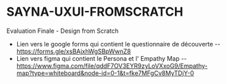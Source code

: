 # SAYNA-UXUI-FROMSCRATCH
Evaluation Finale - Design from Scratch

- Lien vers le google forms qui contient le questionnaire de découverte
-- https://forms.gle/xsBAjxhWgSBpWwnZ8
- Lien vers figma qui contient le Persona et l' Empathy Map
-- https://www.figma.com/file/qddF7OV3EYR9zyLoVXxoG9/Empathy-map?type=whiteboard&node-id=0-1&t=fke7MFgCv8MyTDjY-0
